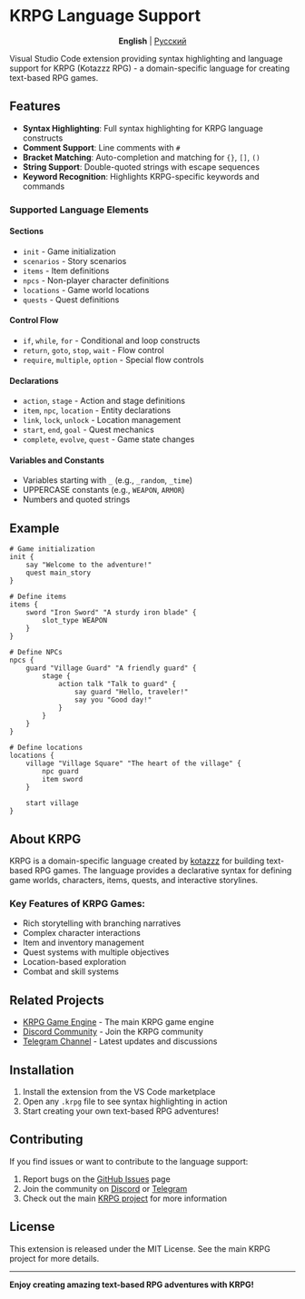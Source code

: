 # KRPG Language Support

<div align="center">

**English** | [Русский](README.ru.md)

</div>

Visual Studio Code extension providing syntax highlighting and language support for KRPG (Kotazzz RPG) - a domain-specific language for creating text-based RPG games.

## Features

- **Syntax Highlighting**: Full syntax highlighting for KRPG language constructs
- **Comment Support**: Line comments with `#`
- **Bracket Matching**: Auto-completion and matching for `{}`, `[]`, `()`
- **String Support**: Double-quoted strings with escape sequences
- **Keyword Recognition**: Highlights KRPG-specific keywords and commands

### Supported Language Elements

#### Sections
- `init` - Game initialization
- `scenarios` - Story scenarios
- `items` - Item definitions
- `npcs` - Non-player character definitions
- `locations` - Game world locations
- `quests` - Quest definitions

#### Control Flow
- `if`, `while`, `for` - Conditional and loop constructs
- `return`, `goto`, `stop`, `wait` - Flow control
- `require`, `multiple`, `option` - Special flow controls

#### Declarations
- `action`, `stage` - Action and stage definitions
- `item`, `npc`, `location` - Entity declarations
- `link`, `lock`, `unlock` - Location management
- `start`, `end`, `goal` - Quest mechanics
- `complete`, `evolve`, `quest` - Game state changes

#### Variables and Constants
- Variables starting with `_` (e.g., `_random`, `_time`)
- UPPERCASE constants (e.g., `WEAPON`, `ARMOR`)
- Numbers and quoted strings

## Example

```krpg
# Game initialization
init {
    say "Welcome to the adventure!"
    quest main_story
}

# Define items
items {
    sword "Iron Sword" "A sturdy iron blade" {
        slot_type WEAPON
    }
}

# Define NPCs
npcs {
    guard "Village Guard" "A friendly guard" {
        stage {
            action talk "Talk to guard" {
                say guard "Hello, traveler!"
                say you "Good day!"
            }
        }
    }
}

# Define locations
locations {
    village "Village Square" "The heart of the village" {
        npc guard
        item sword
    }
    
    start village
}
```

## About KRPG

KRPG is a domain-specific language created by [kotazzz](https://github.com/kotazzz) for building text-based RPG games. The language provides a declarative syntax for defining game worlds, characters, items, quests, and interactive storylines.

### Key Features of KRPG Games:
- Rich storytelling with branching narratives
- Complex character interactions
- Item and inventory management
- Quest systems with multiple objectives
- Location-based exploration
- Combat and skill systems

## Related Projects

- [KRPG Game Engine](https://github.com/kotazzz/krpg) - The main KRPG game engine
- [Discord Community](https://discord.gg/FKcURWZsMW) - Join the KRPG community
- [Telegram Channel](https://t.me/krpgd) - Latest updates and discussions

## Installation

1. Install the extension from the VS Code marketplace
2. Open any `.krpg` file to see syntax highlighting in action
3. Start creating your own text-based RPG adventures!

## Contributing

If you find issues or want to contribute to the language support:

1. Report bugs on the [GitHub Issues](https://github.com/kotazzz/krpg/issues) page
2. Join the community on [Discord](https://discord.gg/FKcURWZsMW) or [Telegram](https://t.me/krpgd)
3. Check out the main [KRPG project](https://github.com/kotazzz/krpg) for more information

## License

This extension is released under the MIT License. See the main KRPG project for more details.

---

**Enjoy creating amazing text-based RPG adventures with KRPG!**
